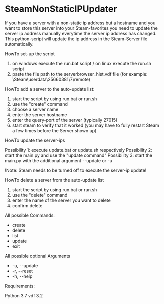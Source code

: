 # SteamNonStaticIPUpdater

If you have a server with a non-static ip address but a hostname and you want to store this server into your Steam-favorites you need to update the server ip address manually everytime the server ip address has changed. This python-script will update the ip address in the Steam-Server file automatically.

HowTo set-up the script

1. on windows execute the run.bat script / on linux execute the run.sh script
2. paste the file path to the serverbrowser_hist.vdf file (for example: \Steam\userdata\25660381\7\remote\)


HowTo add a server to the auto-update list:

1. start the script by using run.bat or run.sh
2. use the "create" command
3. choose a server name
4. enter the server hostname
5. enter the query-port of the server (typically 27015)
6. start steam to verify that it worked (you may have to fully restart Steam a few times before the Server shown up)


HowTo update the server-ips

Possibility 1: execute update.bat or update.sh respectively
Possibility 2: start the main.py and use the "update command"
Possibility 3: start the main.py with the additional argument --update or -u

!Note: Steam needs to be turned off to execute the server-ip update!


HowTo delete a server from the auto-update list

1. start the script by using run.bat or run.sh
2. use the "delete" command
3. enter the name of the server you want to delete
4. confirm delete


All possible Commands:
- create
- delete
- list
- update
- exit 

All possible optional Arguments
- -u, --update
- -r, --reset
- -h, --help

Requirements:

Python 3.7
vdf 3.2 

